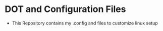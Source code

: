 # DOT and Configuration Files 

- This Repository contains my .config and files to customize linux setup
